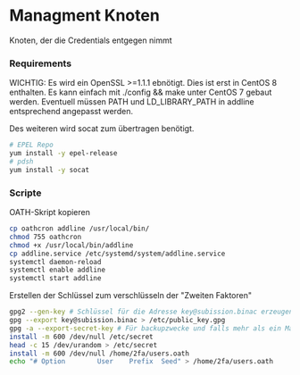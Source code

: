 # Managment Knoten
Knoten, der die Credentials entgegen nimmt

### Requirements

WICHTIG: Es wird ein OpenSSL >=1.1.1 ebnötigt. Dies ist erst in CentOS 8 enthalten.
Es kann einfach mit ./config && make unter CentOS 7 gebaut werden.
Eventuell müssen PATH und LD_LIBRARY_PATH in addline entsprechend angepasst werden.

Des weiteren wird socat zum übertragen benötigt.

```bash
# EPEL Repo
yum install -y epel-release
# pdsh
yum install -y socat
```


### Scripte

OATH-Skript kopieren
```bash
cp oathcron addline /usr/local/bin/
chmod 755 oathcron
chmod +x /usr/local/bin/addline
cp addline.service /etc/systemd/system/addline.service
systemctl daemon-reload
systemctl enable addline
systemctl start addline
```

Erstellen der Schlüssel zum verschlüsseln der "Zweiten Faktoren"
```bash
gpg2 --gen-key # Schlüssel für die Adresse key@subission.binac erzeugen
gpg --export key@subission.binac > /etc/public_key.gpg
gpg -a --export-secret-key # Für backupzwecke und falls mehr als ein Managment Knoten existiert.
install -m 600 /dev/null /etc/secret
head -c 15 /dev/urandom > /etc/secret
install -m 600 /dev/null /home/2fa/users.oath
echo "# Option        User    Prefix  Seed" > /home/2fa/users.oath
```

